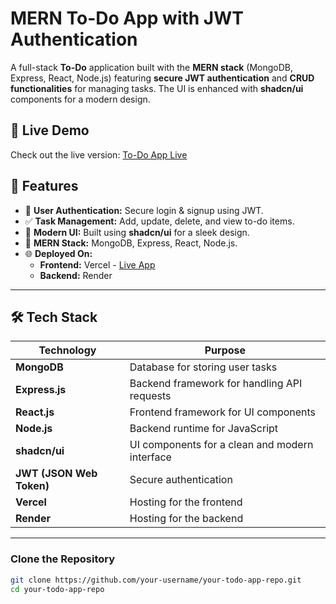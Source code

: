 # MERN To-Do App with JWT Authentication

A full-stack **To-Do** application built with the **MERN stack** (MongoDB, Express, React, Node.js) featuring **secure JWT authentication** and **CRUD functionalities** for managing tasks. The UI is enhanced with **shadcn/ui** components for a modern design.

## 🚀 Live Demo

Check out the live version: [To-Do App Live](https://to-do-navy-pi.vercel.app/)

## 📌 Features

- 🔑 **User Authentication:** Secure login & signup using JWT.
- ✅ **Task Management:** Add, update, delete, and view to-do items.
- 🎨 **Modern UI:** Built using **shadcn/ui** for a sleek design.
- 📡 **MERN Stack:** MongoDB, Express, React, Node.js.
- 🌐 **Deployed On:**
  - **Frontend:** Vercel - [Live App](https://to-do-navy-pi.vercel.app/)
  - **Backend:** Render

---

## 🛠 Tech Stack

| Technology | Purpose |
|------------|---------|
| **MongoDB** | Database for storing user tasks |
| **Express.js** | Backend framework for handling API requests |
| **React.js** | Frontend framework for UI components |
| **Node.js** | Backend runtime for JavaScript |
| **shadcn/ui** | UI components for a clean and modern interface |
| **JWT (JSON Web Token)** | Secure authentication |
| **Vercel** | Hosting for the frontend |
| **Render** | Hosting for the backend |

---

### Clone the Repository

```bash
git clone https://github.com/your-username/your-todo-app-repo.git
cd your-todo-app-repo

